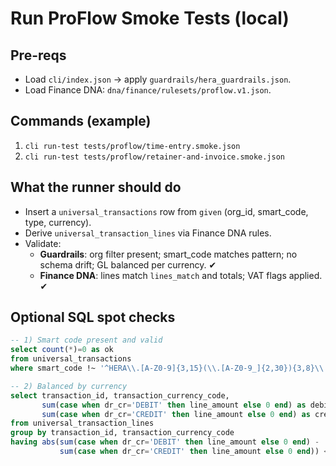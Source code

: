 # Run ProFlow Smoke Tests (local)

## Pre-reqs
- Load `cli/index.json` → apply `guardrails/hera_guardrails.json`.
- Load Finance DNA: `dna/finance/rulesets/proflow.v1.json`.

## Commands (example)
1) `cli run-test tests/proflow/time-entry.smoke.json`
2) `cli run-test tests/proflow/retainer-and-invoice.smoke.json`

## What the runner should do
- Insert a `universal_transactions` row from `given` (org_id, smart_code, type, currency).
- Derive `universal_transaction_lines` via Finance DNA rules.
- Validate:
  - **Guardrails**: org filter present; smart_code matches pattern; no schema drift; GL balanced per currency.  ✔ 
  - **Finance DNA**: lines match `lines_match` and totals; VAT flags applied. ✔ 

## Optional SQL spot checks
```sql
-- 1) Smart code present and valid
select count(*)=0 as ok
from universal_transactions
where smart_code !~ '^HERA\\.[A-Z0-9]{3,15}(\\.[A-Z0-9_]{2,30}){3,8}\\.v[0-9]+$';

-- 2) Balanced by currency
select transaction_id, transaction_currency_code,
       sum(case when dr_cr='DEBIT' then line_amount else 0 end) as debits,
       sum(case when dr_cr='CREDIT' then line_amount else 0 end) as credits
from universal_transaction_lines
group by transaction_id, transaction_currency_code
having abs(sum(case when dr_cr='DEBIT' then line_amount else 0 end) -
           sum(case when dr_cr='CREDIT' then line_amount else 0 end)) < 0.0001;
